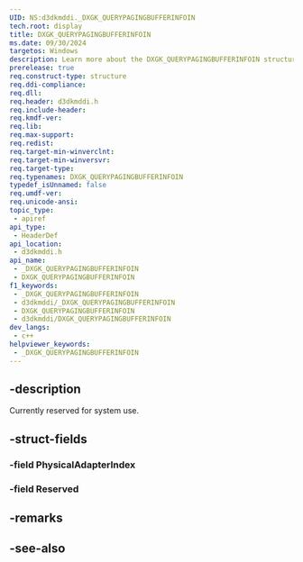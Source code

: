 ```yaml
---
UID: NS:d3dkmddi._DXGK_QUERYPAGINGBUFFERINFOIN
tech.root: display
title: DXGK_QUERYPAGINGBUFFERINFOIN
ms.date: 09/30/2024
targetos: Windows
description: Learn more about the DXGK_QUERYPAGINGBUFFERINFOIN structure.
prerelease: true
req.construct-type: structure
req.ddi-compliance: 
req.dll: 
req.header: d3dkmddi.h
req.include-header: 
req.kmdf-ver: 
req.lib: 
req.max-support: 
req.redist: 
req.target-min-winverclnt: 
req.target-min-winversvr: 
req.target-type: 
req.typenames: DXGK_QUERYPAGINGBUFFERINFOIN
typedef_isUnnamed: false
req.umdf-ver: 
req.unicode-ansi: 
topic_type:
 - apiref
api_type:
 - HeaderDef
api_location:
 - d3dkmddi.h
api_name:
 - _DXGK_QUERYPAGINGBUFFERINFOIN
 - DXGK_QUERYPAGINGBUFFERINFOIN
f1_keywords:
 - _DXGK_QUERYPAGINGBUFFERINFOIN
 - d3dkmddi/_DXGK_QUERYPAGINGBUFFERINFOIN
 - DXGK_QUERYPAGINGBUFFERINFOIN
 - d3dkmddi/DXGK_QUERYPAGINGBUFFERINFOIN
dev_langs:
 - c++
helpviewer_keywords:
 - _DXGK_QUERYPAGINGBUFFERINFOIN
---
```


## -description

Currently reserved for system use.

## -struct-fields

### -field PhysicalAdapterIndex

### -field Reserved

## -remarks

## -see-also

